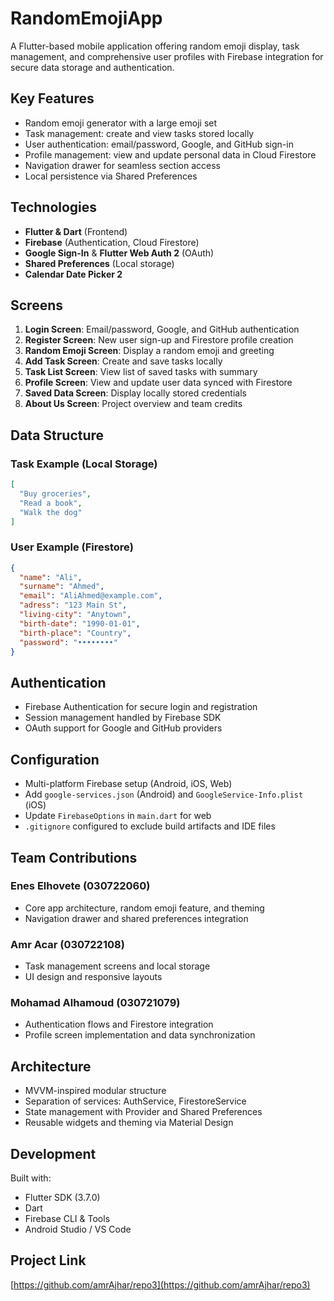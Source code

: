 # RandomEmojiApp

A Flutter-based mobile application offering random emoji display, task management, and comprehensive user profiles with Firebase integration for secure data storage and authentication.

## Key Features

- Random emoji generator with a large emoji set
- Task management: create and view tasks stored locally
- User authentication: email/password, Google, and GitHub sign-in
- Profile management: view and update personal data in Cloud Firestore
- Navigation drawer for seamless section access
- Local persistence via Shared Preferences

## Technologies

- **Flutter & Dart** (Frontend)
- **Firebase** (Authentication, Cloud Firestore)
- **Google Sign-In** & **Flutter Web Auth 2** (OAuth)
- **Shared Preferences** (Local storage)
- **Calendar Date Picker 2**

## Screens

1. **Login Screen**: Email/password, Google, and GitHub authentication
2. **Register Screen**: New user sign-up and Firestore profile creation
3. **Random Emoji Screen**: Display a random emoji and greeting
4. **Add Task Screen**: Create and save tasks locally
5. **Task List Screen**: View list of saved tasks with summary
6. **Profile Screen**: View and update user data synced with Firestore
7. **Saved Data Screen**: Display locally stored credentials
8. **About Us Screen**: Project overview and team credits

## Data Structure

### Task Example (Local Storage)

```json
[
  "Buy groceries",
  "Read a book",
  "Walk the dog"
]
```

### User Example (Firestore)

```json
{
  "name": "Ali",
  "surname": "Ahmed",
  "email": "AliAhmed@example.com",
  "adress": "123 Main St",
  "living-city": "Anytown",
  "birth-date": "1990-01-01",
  "birth-place": "Country",
  "password": "••••••••"
}
```

## Authentication

- Firebase Authentication for secure login and registration
- Session management handled by Firebase SDK
- OAuth support for Google and GitHub providers

## Configuration

- Multi-platform Firebase setup (Android, iOS, Web)
- Add `google-services.json` (Android) and `GoogleService-Info.plist` (iOS)
- Update `FirebaseOptions` in `main.dart` for web
- `.gitignore` configured to exclude build artifacts and IDE files

## Team Contributions

### Enes Elhovete (030722060)

- Core app architecture, random emoji feature, and theming
- Navigation drawer and shared preferences integration

### Amr Acar (030722108)

- Task management screens and local storage
- UI design and responsive layouts

### Mohamad Alhamoud (030721079)

- Authentication flows and Firestore integration
- Profile screen implementation and data synchronization

## Architecture

- MVVM-inspired modular structure
- Separation of services: AuthService, FirestoreService
- State management with Provider and Shared Preferences
- Reusable widgets and theming via Material Design

## Development

Built with:

- Flutter SDK (3.7.0)
- Dart
- Firebase CLI & Tools
- Android Studio / VS Code

## Project Link

[https://github.com/amrAjhar/repo3](https://github.com/amrAjhar/repo3)

